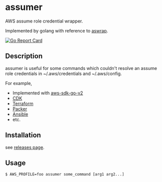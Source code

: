 # assumer
AWS assume role credential wrapper.

Implemented by golang with reference to [aswrap](https://github.com/fujiwara/aswrap).

[![Go Report Card](https://goreportcard.com/badge/github.com/masahide/assumer)](https://goreportcard.com/report/github.com/masahide/assumer)

## Description

assumer is useful for some commands which couldn't resolve an assume role credentials in ~/.aws/credentials and ~/.aws/config.

For example,

- Implemented with [aws-sdk-go-v2](https://github.com/aws/aws-sdk-go-v2)
- [CDK](https://github.com/aws/aws-cdk)
- [Terraform](https://www.terraform.io/)
- [Packer](https://www.packer.io/)
- [Ansible](https://www.ansible.com)
- etc.

## Installation

see [releases page](https://github.com/masahide/assumer/releases).


## Usage

```bash
$ AWS_PROFILE=foo assumer some_command [arg1 arg2...]
```


